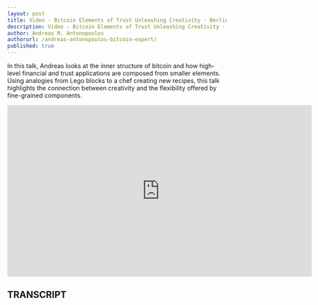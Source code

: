 ```yaml
---
layout: post
title: Video - Bitcoin Elements of Trust Unleashing Creativity - Berlin March 2016
description: Video - Bitcoin Elements of Trust Unleashing Creativity - Berlin March 2016
author: Andreas M. Antonopoulos
authorurl: /andreas-antonopoulos-bitcoin-expert/
published: true
---
```


<p>In this talk, Andreas looks at the inner structure of bitcoin and how high-level financial and trust applications are composed from smaller elements. Using analogies from Lego blocks to a chef creating new recipes, this talk highlights the connection between creativity and the flexibility offered by fine-grained components.</p>

<center><iframe width="700" height="394" src="https://www.youtube.com/embed/uLpSM3HWU6U?list=PLPQwGV1aLnTthcG265_FYSaV24hFScvC0" frameborder="0" allowfullscreen></iframe></center>

<h2>TRANSCRIPT</h2>
